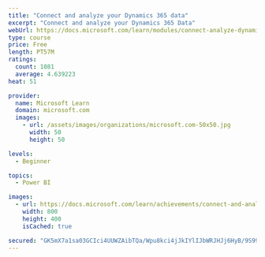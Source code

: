 ```yaml
---
title: "Connect and analyze your Dynamics 365 data​"
excerpt: "Connect and analyze your Dynamics 365 Data​"
webUrl: https://docs.microsoft.com/learn/modules/connect-analyze-dynamics-365-data/
type: course
price: Free
length: PT57M
ratings:
  count: 1081
  average: 4.639223
heat: 51

provider:
  name: Microsoft Learn
  domain: microsoft.com
  images:
    - url: /assets/images/organizations/microsoft.com-50x50.jpg
      width: 50
      height: 50

levels:
  - Beginner

topics:
  - Power BI

images:
  - url: https://docs.microsoft.com/learn/achievements/connect-and-analyze-your-microsoft-dynamics-365-data-social.png
    width: 800
    height: 400
    isCached: true

secured: "GK5mX7a1sa03GCIci4UUWZAibTQa/Wpu8kci4jJkIYlIJbWRJHJj6HyB/9S99ib4puS8YUAzbbkpSOUBPWiupcAdBVavzzhhQMKITPSrRMTEB/9rxhldAYAcogsXF2IPlJtMFPjpQ+xb+Rb4c64h+736Lk8J52iHWvL9A9oeHYL54LzfNBCxR6ht12GFhFSc/QT1CktDz8dcA2pvqFLaLXbi0adBCzYY3Y3gmeDjHiXQFc5eAtglAGSVBzj2lJHkUZyh3KnVg6UtwY73xddAqgI3wRePBUH0v/Mgk/lg9rndU2HUzbD3yO2p64Q5qp11gtIGqhQ/7wOFDENx5If1/Sy+kD98h7+OtUtQaNcAQhjPAh3KU63xTFbDWSgAvfJHgX+RNaR90hXPD+ddHCOHfJFuX3BIq+Oa2/VQRdMD2ww=;SGKPVc1cgRs6oZCnPpte9g=="
---
```


